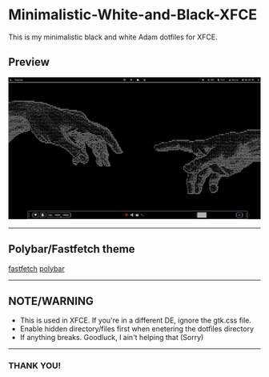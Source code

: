 # Minimalistic-White-and-Black-XFCE
This is my minimalistic black and white Adam dotfiles for XFCE.

## Preview
![image preview](image-for-readme/image.png)

---

## Polybar/Fastfetch theme
[fastfetch](https://github.com/LierB/fastfetch)
[polybar](https://github.com/adi1090x/polybar-themes)

---

## NOTE/WARNING
- This is used in XFCE. If you're in a different DE, ignore the gtk.css file.
- Enable hidden directory/files first when enetering the dotfiles directory
- If anything breaks. Goodluck, I ain't helping that (Sorry)

---

### THANK YOU!
